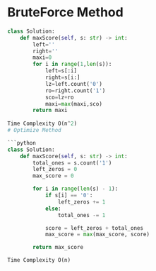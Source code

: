 # BruteForce Method

```python
class Solution:
    def maxScore(self, s: str) -> int:
        left=''
        right=''
        maxi=0
        for i in range(1,len(s)):
            left=s[:i]
            right=s[i:]
            lz=left.count('0')
            ro=right.count('1')
            sco=lz+ro
            maxi=max(maxi,sco)
        return maxi
        
Time Complexity O(n^2)
# Optimize Method

```python
class Solution:
    def maxScore(self, s: str) -> int:
        total_ones = s.count('1')
        left_zeros = 0
        max_score = 0

        for i in range(len(s) - 1):
            if s[i] == '0':
                left_zeros += 1
            else:
                total_ones -= 1

            score = left_zeros + total_ones
            max_score = max(max_score, score)

        return max_score

Time Complexity O(n)